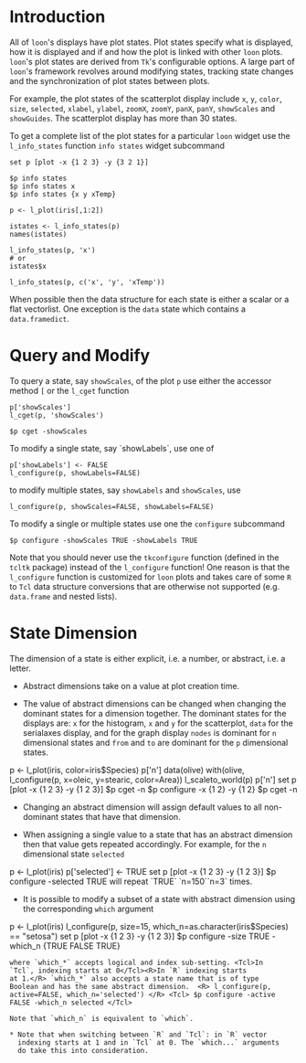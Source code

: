 <script>
window.onload = function() {
    document.getElementById("learn_states").className += " selected";
    setLearnUrl("states");
}
</script>


# Introduction

All of `loon`'s displays have plot states. Plot states specify what is
displayed, how it is displayed and if and how the plot is linked with
other `loon` plots. `loon`'s plot states are derived from `Tk`'s
configurable options.  A large part of `loon`'s framework revolves
around modifying states, tracking state changes and the
synchronization of plot states between plots.

For example, the plot states of the scatterplot display include `x`,
`y`, `color`, `size`, `selected`, `xlabel`, `ylabel`, `zoomX`,
`zoomY`, `panX`, `panY`, `showScales` and `showGuides`. The
scatterplot display has more than 30 states.


To get a complete list of the plot states for a particular `loon`
widget use the <R>`l_info_states` function</R> <Tcl>`info states`
widget subcommand</Tcl>

<Tcl>

~~~
set p [plot -x {1 2 3} -y {3 2 1}]

$p info states
$p info states x
$p info states {x y xTemp}
~~~

</Tcl>

<R>

~~~
p <- l_plot(iris[,1:2])

istates <- l_info_states(p)
names(istates)

l_info_states(p, 'x')
# or
istates$x

l_info_states(p, c('x', 'y', 'xTemp'))
~~~

</R>

When possible then the data structure for each state is either a
scalar or a flat <R>vector</R><Tcl>list</Tcl>. One exception is the
`data` state which contains a <R>`data.frame`</R><Tcl>`dict`</Tcl>.

# Query and Modify

To query a state, say `showScales`, of the plot `p` use <R> either the
accessor method `[` or the `l_cget` function</R>

~~~	
p['showScales']
l_cget(p, 'showScales')
~~~
</R>

<Tcl>

~~~
$p cget -showScales
~~~

</Tcl>

<R>
To modify a single state, say `showLabels`, use one of

~~~
p['showLabels'] <- FALSE
l_configure(p, showLabels=FALSE)
~~~

to modify multiple states, say `showLabels` and `showScales`,  use

~~~
l_configure(p, showScales=FALSE, showLabels=FALSE)
~~~
</R>

<Tcl>

To modify a single or multiple states use one the `configure` subcommand

~~~
$p configure -showScales TRUE -showLabels TRUE
~~~

</Tcl>


<R>

Note that you should never use the `tkconfigure` function (defined in
the `tcltk` package) instead of the `l_configure` function! One reason
is that the `l_configure` function is customized for `loon` plots and
takes care of some `R` to `Tcl` data structure conversions that are
otherwise not supported (e.g. `data.frame` and nested lists).

</R>



# State Dimension

The dimension of a state is either explicit, i.e. a number, or
abstract, i.e. a letter.

  * Abstract dimensions take on a value at plot creation time.

  * The value of abstract dimensions can be changed when changing the
  dominant states for a dimension together. The dominant states for
  the displays are: `x` for the histogram, `x` and `y` for the
  scatterplot, `data` for the serialaxes display, and for the graph
  display `nodes` is dominant for `n` dimensional states and `from`
  and `to` are dominant for the `p` dimensional states.

<R>
	      p <- l_plot(iris, color=iris$Species)
		  p['n']
		  data(olive)
		  with(olive, l_configure(p, x=oleic, y=stearic, color=Area))
		  l_scaleto_world(p)
		  p['n']
</R>
<Tcl>
	      set p [plot -x {1 2 3} -y {1 2 3}]
		  $p cget -n
		  $p configure -x {1 2} -y {1 2}
		  $p cget -n
</Tcl>

  * Changing an abstract dimension will assign default values to all
    non-dominant states that have that dimension.
  
  * When assigning a single value to a state that has an abstract
    dimension then that value gets repeated accordingly. For example,
    for the `n` dimensional state `selected`
	  
<R>
			p <- l_plot(iris)
			p['selected'] <- TRUE
</R>
<Tcl>
			set p [plot -x {1 2 3} -y {1 2 3}]
			$p configure -selected TRUE
</Tcl>
	will repeat `TRUE` <R>`n=150`</R><Tcl>`n=3`</Tcl> times.
	
  * It is possible to modify a subset of a state with abstract
	dimension using the corresponding `which` argument

<R>
			p <- l_plot(iris)
			l_configure(p, size=15, which_n=as.character(iris$Species) == "setosa")
</R>

<Tcl>
			set p [plot -x {1 2 3} -y {1 2 3}]
			$p configure -size TRUE -which_n {TRUE FALSE TRUE}
</Tcl>

	where `which_*` accepts logical and index sub-setting. <Tcl>In
	`Tcl`, indexing starts at 0</Tcl><R>In `R` indexing starts
	at 1.</R> `which_*` also accepts a state name that is of type
	Boolean and has the same abstract dimension.  <R> l_configure(p,
	active=FALSE, which_n='selected') </R> <Tcl> $p configure -active
	FALSE -which_n selected </Tcl>

	Note that `which_n` is equivalent to `which`.

	* Note that when switching between `R` and `Tcl`: in `R` vector
      indexing starts at 1 and in `Tcl` at 0. The `which...` arguments
      do take this into consideration.
